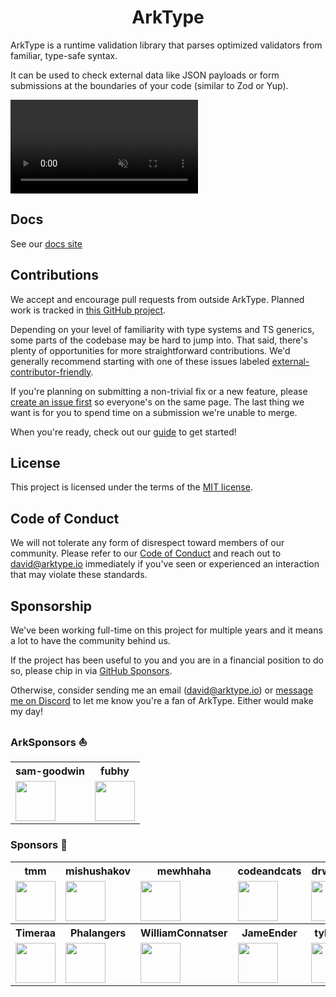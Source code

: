 <h1 align="center">ArkType</h1>

ArkType is a runtime validation library that parses optimized validators from familiar, type-safe syntax.

It can be used to check external data like JSON payloads or form submissions at the boundaries of your code (similar to Zod or Yup).

<video
autoPlay
loop
controls
playsInline
muted
disablePictureInPicture
src="https://github.com/user-attachments/assets/69fdded6-50a9-402d-a28c-afa58db63c90"
/>

## Docs

See our [docs site](https://arktype.io)

## Contributions

We accept and encourage pull requests from outside ArkType. Planned work is tracked in [this GitHub project](https://github.com/orgs/arktypeio/projects/4).

Depending on your level of familiarity with type systems and TS generics, some parts of the codebase may be hard to jump into. That said, there's plenty of opportunities for more straightforward contributions. We'd generally recommend starting with one of these issues labeled [external-contributor-friendly](https://github.com/orgs/arktypeio/projects/4/?filterQuery=label%3A%22external-contributor-friendly%22).

If you're planning on submitting a non-trivial fix or a new feature, please [create an issue first](https://github.com/arktypeio/arktype/issues/new) so everyone's on the same page. The last thing we want is for you to spend time on a submission we're unable to merge.

When you're ready, check out our [guide](./.github/CONTRIBUTING.md) to get started!

## License

This project is licensed under the terms of the
[MIT license](./LICENSE).

## Code of Conduct

We will not tolerate any form of disrespect toward members of our community. Please refer to our [Code of Conduct](./.github/CODE_OF_CONDUCT.md) and reach out to david@arktype.io immediately if you've seen or experienced an interaction that may violate these standards.

## Sponsorship

We've been working full-time on this project for multiple years and it means a lot to have the community behind us.

If the project has been useful to you and you are in a financial position to do so, please chip in via [GitHub Sponsors](https://github.com/sponsors/arktypeio).

Otherwise, consider sending me an email (david@arktype.io) or [message me on Discord](https://arktype.io/discord) to let me know you're a fan of ArkType. Either would make my day!

### ArkSponsors ⛵

<table>
	<tr>
		<th>sam-goodwin</th>
		<th>fubhy</th>
	</tr>
	<tr>
		<td>
			<a href="https://github.com/sam-goodwin"
				><img
					height="64px"
					src="https://avatars.githubusercontent.com/u/38672686"
			/></a>
		</td>
		<td>
			<a href="https://github.com/fubhy"
				><img
					height="64px"
					src="https://avatars.githubusercontent.com/u/1172528"
			/></a>
		</td>
    </tr>
</table>

### Sponsors 🥰

<table>
	<tr>
		<th>tmm</th>
        <th>mishushakov</th>
        <th>mewhhaha</th>
    	<th>codeandcats</th>
		<th>drwpwrs</th>
	</tr>
	<tr>
		<td>
			<a href="https://github.com/tmm"
				><img
					height="64px"
					src="https://avatars.githubusercontent.com/u/6759464"
			/></a>
		</td>
        <td>
    		<a href="https://github.com/mishushakov"
    			><img height="64px" src="https://avatars.githubusercontent.com/u/10400064"
    		/></a>
    	</td>
        <td>
    		<a href="https://github.com/mewhhaha"
    			><img
    				height="64px"
    				src="https://avatars.githubusercontent.com/u/3399205"
    		/></a>
    	</td>
    	<td>
    		<a href="https://github.com/codeandcats"
    			><img
    				height="64px"
    				src="https://avatars.githubusercontent.com/u/6035934"
    		/></a>
    	</td>
		<td>
			<a href="https://github.com/drwpwrs"
				><img
					height="64px"
					src="https://avatars.githubusercontent.com/u/49917220"
			/></a>
		</td>
	</tr>
	<tr>
    	<th>Timeraa</th>
		<th>Phalangers</th>
		<th>WilliamConnatser</th>
		<th>JameEnder</th>
		<th>tylim88</th>
    </tr>
    <tr>
    	<td>
    		<a href="https://github.com/Timeraa"
    			><img
    				height="64px"
    				src="https://avatars.githubusercontent.com/u/29104008"
    		/></a>
    	</td>
		<td>
    		<a href="https://github.com/Phalangers"
    			><img
    				height="64px"
    				src="https://avatars.githubusercontent.com/u/13227796"
    		/></a>
    	</td>
		<td>
    		<a href="https://github.com/WilliamConnatser"
    			><img
    				height="64px"
    				src="https://avatars.githubusercontent.com/u/43946230"
    		/></a>
    	</td>
		<td>
    		<a href="https://github.com/JameEnder"
    			><img
    				height="64px"
    				src="https://avatars.githubusercontent.com/u/47925045"
    		/></a>
		</td>
		<td>
    		<a href="https://github.com/tylim88"
    			><img
    				height="64px"
    				src="https://avatars.githubusercontent.com/u/5227509"
    		/></a>
		</td>
    </tr>
</table>
